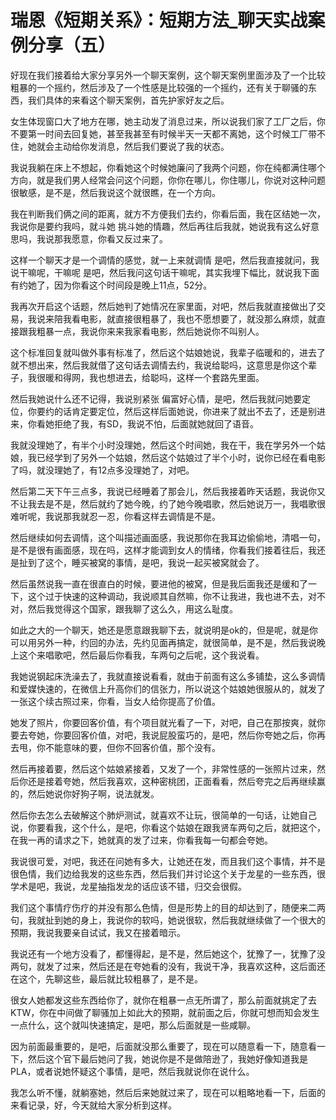 # 瑞恩《短期关系》：短期方法_聊天实战案例分享（五）

好现在我们接着给大家分享另外一个聊天案例，这个聊天案例里面涉及了一个比较粗暴的一个摇约，然后涉及了一个性感是比较强的一个摇约，还有关于聊骚的东西，我们具体的来看这个聊天案例，首先护家好友之后。

女生体现窗口大了地方在哪，她主动发了消息过来，所以说我们家了工厂之后，你不要第一时间去回复她，甚至我甚至有时候半天一天都不离她，这个时候工厂带不住，她就会主动给你发消息，然后我们要说了我的状态。

我说我躺在床上不想起，你看她这个时候她廉问了我两个问题，你在纯都满住哪个方向，就是我们男人经常会问这个问题，你你在哪儿，你住哪儿，你说对这种问题很敏感，是不是，然后我说这个就很瞧，在一个方向。

我在判断我们俩之间的距离，就方不方便我们去约，你看后面，我在区结她一次，我说你是要约我吗，就斗她 挑斗她的情趣，然后再往后我就，她说我有这么好意思吗，我说那我愿意，你看又反过来了。

这样一个聊天才是一个调情的感觉，就一上来就调情 是吧，然后我直接就问，我说干嘛呢，干嘛呢 是吧，然后我问这句话干嘛呢，其实我埋下幅比，就说我下面有约她了，因为你看这个时间段是晚上11点，52分。

我再次开启这个话题，然后她判了她情况在家里面，对吧，然后我就直接做出了交易，我说来陪我看电影，就直接很粗暴了，我也不愿想要了，就没那么麻烦，就直接跟我粗暴一点，我说你来来我家看电影，然后她说你不叫别人。

这个标准回复就叫做外事有标准了，然后这个姑娘她说，我辈子临暖和的，进去了就不想出来，然后我就借了这句话去调情去约，我说给聪吗，这意思是你这个辈子，我很暖和得网，我也想进去，给聪吗，这样一个套路先里面。

然后我她说什么还不记得，我说别紧张 偏富好心情，是吧，然后我就问她要定位，你要约的话肯定要定位，然后这样后面她说，你进来了就出不去了，还是别进来，你看她拒绝了我，有SD，我说不怕，后面就她就回了语音。

我就没理她了，有半个小时没理她，然后这个时间她，我在干，我在学另外一个姑娘，我已经学到了另外一个姑娘，然后这个姑娘过了半个小时，说你已经在看电影了吗，就没理她了，有12点多没理她了，对吧。

然后第二天下午三点多，我说已经睡着了那会儿，然后我接着昨天话题，我说你又不让我去是不是，然后就约了她今晚，约了她今晚唱歌，然后她说万一，我唱歌很难听呢，我说那我就忍一忍，你看这样去调情是不是。

然后继续如何去调情，这个叫描述画面感，我说那你在我耳边偷偷地，清唱一句，是不是很有画面感，现在吗，这样才能调到女人的情绪，你看我们接着往后，我还是扯到了这个，睡买被窝的事情，是吧，我说一起买被窝就会了。

然后虽然说我一直在很直白的时候，要进他的被窝，但是我后面我还是缓和了一下，这个过于快速的这种调动，我说顺其自然嘛，你不让我进，我也进不去，对不对，然后我觉得这个国家，跟我聊了这么久，用这么耻度。

如此之大的一个聊天，她还是愿意跟我聊下去，就说明是ok的，但是呢，就是你可以用另外一种，约回的办法，先约见面再搞定，就很简单，是不是，然后我说晚上这个来唱歌吧，然后最后你看我，车两句之后呢，这个我说看。

我她说钢起床洗澡去了，我就直接说看看，就由于前面有这么多铺垫，这么多调情和爱媒快速的，在微信上升高你们的信张力，所以说这个姑娘她很服从的，就发了一张这个续古照过来，你看，当女人给你提高了价值。

她发了照片，你要回客价值，有个项目就光看了一下，对吧，自己在那按爽，就你要去夸她，你要回客价值，对吧，我说屁股蛮巧的，是吧，然后你夸她之后，你再去甩，你不能意味的要，但你不回客价值，那个没有。

然后再接着要，然后这个姑娘紧接着，又发了一个，非常性感的一张照片过来，然后你还是接着夸她，然后我喜欢，这种密桃团，正面看看，然后夸完之后再继续赢的，然后她说你好狗子啊，说法就发。

然后你去怎么去破解这个肺炉测试，就喜欢不让玩，很简单的一句话，让她自己说，你要看我，这个什么，是吧，你看这个姑娘在跟我贤车两句之后，就把这个，在我一再的请求之下，她就真的发了过来，你看我每一句都会夸她。

我说很可爱，对吧，我还在问她有多大，让她还在发，而且我们这个事情，并不是很色情，我们边给我发的这些东西，然后我们并讨论这个关于龙星的一些东西，很学术是吧，我说，龙星抽指发龙的话应该不错，归交会很假。

我们这个事情疗伤疗的并没有那么色情，但是形势上的目的却达到了，随便来二两句，我就扯到她的身上，我说你的软吗，她说很软，然后我就继续做了一个很大的预期，我说我要亲自试试，我又在接着暗示。

我说还有一个地方没看了，都懂得起，是不是，然后她这个，犹豫了一，犹豫了没两句，就发了过来，然后还是在夸她看的没有，我说干净，我喜欢这种，这后面还在这个，先聊这些，最后就比较粗暴了，是不是。

很女人她都发这些东西给你了，就你在粗暴一点无所谓了，那么前面就挑定了去KTW，你在中间做了聊骚加上如此大的预期，就前面之后，你就可想而知会发生一点什么，这个就叫快速搞定，是吧，那么后面就是一些咸聊。

因为前面最重要的，是吧，后面就没那么重要了，现在可以随意看一下，随意看一下，然后这个官下最后她问了我，她说你是不是做陪逊了，我她好像知道我是PLA，或者说她怀疑这个事情，是吧，然后我就说你在说什么。

我怎么听不懂，就躺塞她，然后后来她就过来了，现在可以粗略地看一下，后面的来看记录，好，今天就给大家分析到这样。